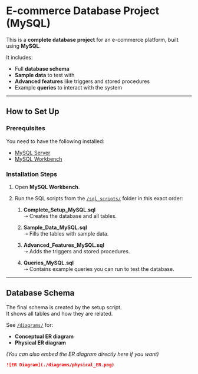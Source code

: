 #  E-commerce Database Project (MySQL)

This is a **complete database project** for an e-commerce platform, built using **MySQL**.  

It includes:  
-  Full **database schema**  
-  **Sample data** to test with  
-  **Advanced features** like triggers and stored procedures  
-  Example **queries** to interact with the system  

---

##  How to Set Up

###  Prerequisites
You need to have the following installed:  
- [MySQL Server](https://dev.mysql.com/downloads/mysql/)  
- [MySQL Workbench](https://dev.mysql.com/downloads/workbench/)  

###  Installation Steps
1. Open **MySQL Workbench**.  
2. Run the SQL scripts from the [`/sql_scripts/`](./sql_scripts) folder in this exact order:  

   1. **Complete_Setup_MySQL.sql**  
      ➝ Creates the database and all tables.  

   2. **Sample_Data_MySQL.sql**  
      ➝ Fills the tables with sample data.  

   3. **Advanced_Features_MySQL.sql**  
      ➝ Adds the triggers and stored procedures.  

   4. **Queries_MySQL.sql**  
      ➝ Contains example queries you can run to test the database.  

---

##  Database Schema
The final schema is created by the setup script.  
It shows all tables and how they are related.  

 See [`/diagrams/`](./diagrams) for:  
- **Conceptual ER diagram**  
- **Physical ER diagram**  

*(You can also embed the ER diagram directly here if you want)*  

```markdown
![ER Diagram](./diagrams/physical_ER.png)
